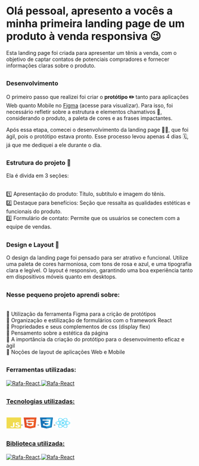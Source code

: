 <h1>Olá pessoal, apresento a vocês a <b>minha primeira landing page de um produto à venda responsiva </b>😉 </h1>

Esta landing page foi criada para apresentar um tênis a venda, com o objetivo de captar contatos de potenciais compradores e fornecer informações claras sobre o produto.

##

<h3> Desenvolvimento </h3>
  O primeiro passo que realizei foi criar o <b>protótipo ✏️ </b> tanto para aplicações Web quanto Mobile no <a href="https://www.figma.com/design/JAUp8l2pS6fgrGVPKhF8JO/Nike-Vendas--Landing-Page?node-id=0-53&t=erlU18dz2IvmEIIm-1">Figma</a> (acesse para visualizar). Para isso, foi necessário refletir sobre a estrutura e elementos chamativos 💭, considerando o produto, a paleta de cores e as frases impactantes.

Após essa etapa, comecei o desenvolvimento da landing page 👩‍💻, que foi ágil, pois o protótipo estava pronto. Esse processo levou apenas 4 dias 🗓️, já que me dediquei a ele durante o dia.

##

<h3> Estrutura do projeto 📂 </h3>

  Ela é divida em 3 seções:

<br>1️⃣ Apresentação do produto: Título, subtítulo e imagem do tênis.
<br>2️⃣ Destaque para benefícios: Seção que ressalta as qualidades estéticas e funcionais do produto.
<br>3️⃣ Formulário de contato: Permite que os usuários se conectem com a equipe de vendas.

##

<h3>Design e Layout 📃</h3>

O design da landing page foi pensado para ser atrativo e funcional. Utilize uma paleta de cores harmoniosa, com tons de rosa e azul, e uma tipografia clara e legível. O layout é responsivo, garantindo uma boa experiência tanto em dispositivos móveis quanto em desktops.

 ##
 
<h3>Nesse pequeno projeto aprendi sobre: </h3>

 <br>📌 Utilização da ferramenta Figma para a crição de protótipos
 <br>📌 Organização e estilização de formulários com o framework React
 <br>📌 Propriedades e seus complementos de css (display flex)
 <br>📌 Pensamento sobre a estética da página
 <br>📌 A importância da criação do protótipo para o desenvovimento eficaz e ágil
 <br>📌 Noções de layout de aplicações Web e Mobile
 
##

<h3>Ferramentas utilizadas:</h3>
<div>

  <a href="https://figma.com](https://code.visualstudio.com">
    <img align="center" alt="Rafa-React" height="30" width="37" src="https://img.icons8.com/?size=48&id=9OGIyU8hrxW5&format=png">
  <a href="https://figma.com">
    <img align="center" alt="Rafa-React" height="30" width="37" src="https://cdn.iconscout.com/icon/free/png-256/free-figma-10516008-8630394.png?f=webp">
</div>

##

<h3>Tecnologias utilizadas:</h3>
<div style="display: inline_block"><br>
  <img align="center" alt="Rafa-Js" height="30" width="40" src="https://raw.githubusercontent.com/devicons/devicon/master/icons/javascript/javascript-plain.svg">
  <img align="center" alt="Rafa-HTML" height="30" width="40" src="https://raw.githubusercontent.com/devicons/devicon/master/icons/html5/html5-original.svg">
  <img align="center" alt="Rafa-CSS" height="30" width="40" src="https://raw.githubusercontent.com/devicons/devicon/master/icons/css3/css3-original.svg">
  <img align="center" alt="Rafa-React" height="30" width="40" src="https://raw.githubusercontent.com/devicons/devicon/master/icons/react/react-original.svg">
</div>

##

<h3>Biblioteca utilizada:</h3>
<div>
  <a href="https://react-icons.github.io/react-icons/">
    <img align="center" alt="Rafa-React" height="30" width="30" src="https://raw.githubusercontent.com/react-icons/react-icons/master/react-icons.svg">
</a>

<a href="https://fonts.google.com/">
    <img align="center" alt="Rafa-React" height="30" width="30" src="https://encrypted-tbn0.gstatic.com/images?q=tbn:ANd9GcSUP5DizHClmiEANb7443enra5h_mzpCzC_tQ&s">
</a>

</div>

